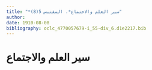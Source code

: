 ```yaml
---
title: "*سير العلم والاجتماع*. المقتبس 5(8)"
author: 
date: 1910-08-08
bibliography: oclc_4770057679-i_55-div_6.d1e2217.bib
---
```




#  سير العلم والاجتماع 

